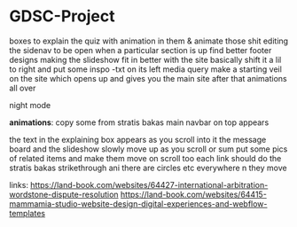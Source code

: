 # GDSC-Project

<!-- edit the sidenav icons and add another side nav  -->
<!-- add a go to top arrow button (fixed positioning)  -->
boxes to explain the quiz with animation in them & animate those shit
editing the sidenav to be open when a particular section is up
find better footer designs 
making the slideshow fit in better with the site basically shift it a lil to right and put some inspo
-txt on its left
media query
make a starting veil on the site which opens up and gives you the main site after that
animations all over

night mode




********animations********: 
copy some from stratis bakas
main navbar on top appears

the text in the explaining box appears as you scroll into it
the message board and the slideshow slowly move up as you scroll or sum
put some pics of related items and make them move on scroll too
each link should do the stratis bakas strikethrough ani
there are circles etc everywhere n they move 




links:
https://land-book.com/websites/64427-international-arbitration-wordstone-dispute-resolution
https://land-book.com/websites/64415-mammamia-studio-website-design-digital-experiences-and-webflow-templates

